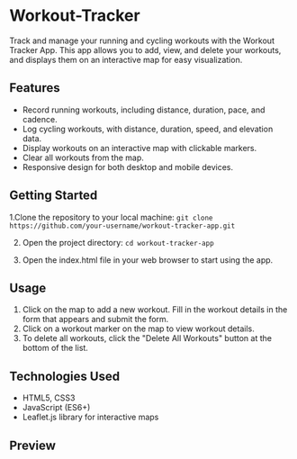 # Workout-Tracker
Track and manage your running and cycling workouts with the Workout Tracker App. This app allows you to add, view, and delete your workouts, and displays them on an interactive map for easy visualization.

## Features
- Record running workouts, including distance, duration, pace, and cadence.
- Log cycling workouts, with distance, duration, speed, and elevation data.
- Display workouts on an interactive map with clickable markers.
- Clear all workouts from the map.
- Responsive design for both desktop and mobile devices.

## Getting Started
1.Clone the repository to your local machine:
`git clone https://github.com/your-username/workout-tracker-app.git`

2. Open the project directory:
`cd workout-tracker-app`

3. Open the index.html file in your web browser to start using the app.

## Usage
1. Click on the map to add a new workout. Fill in the workout details in the form that 
   appears and submit the form.
2. Click on a workout marker on the map to view workout details.
3. To delete all workouts, click the "Delete All Workouts" button at the bottom of the list.

## Technologies Used
- HTML5, CSS3
- JavaScript (ES6+)
- Leaflet.js library for interactive maps

## Preview
